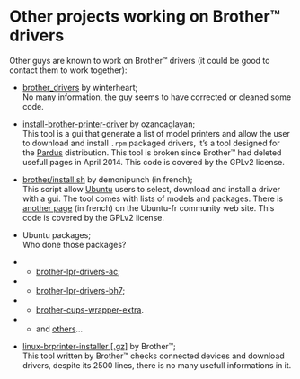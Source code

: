 Other projects working on Brother™ drivers
==========================================

Other guys are known to work on Brother™ drivers (it could be good to contact them to work together):

* [brother_drivers](https://github.com/winterheart/brother-drivers) by winterheart;  
No many information, the guy seems to have corrected or cleaned some code.

* [install-brother-printer-driver](https://github.com/ozancaglayan/install-brother-printer-driver) by ozancaglayan;  
This tool is a gui that generate a list of model printers and allow the user to download and install ``.rpm`` packaged drivers, it’s a tool designed for the [Pardus](http://www.pardus.org.tr/eng) distribution. This tool is broken since Brother™ had deleted usefull pages in April 2014. This code is covered by the GPLv2 license.

* [brother/install.sh](http://demonipuch.free.fr/) by demonipunch (in french);  
This script allow [Ubuntu](http://www.ubuntu.com) users to select, download and install a driver with a gui. The tool comes with lists of models and packages. There is [another page](http://doc.ubuntu-fr.org/utilisateurs/demonipuch/script_brother) (in french) on the Ubuntu-fr community web site. This code is covered by the GPLv2 license.

* Ubuntu packages;  
Who done those packages?

* * [brother-lpr-drivers-ac](http://packages.ubuntu.com/lucid/brother-lpr-drivers-ac);

* * [brother-lpr-drivers-bh7](http://packages.ubuntu.com/lucid/brother-lpr-drivers-bh7);

* * [brother-cups-wrapper-extra](http://packages.ubuntu.com/lucid/brother-cups-wrapper-extra).

* * and [others](http://packages.ubuntu.com/search?keywords=brother-&searchon=names&suite=lucid&section=all)…

* [linux-brprinter-installer [.gz]](http://download.brother.com/welcome/dlf006893/linux-brprinter-installer-2.0.0-1.gz) by Brother™;  
This tool written by Brother™ checks connected devices and download drivers, despite its 2500 lines, there is no many usefull informations in it.


